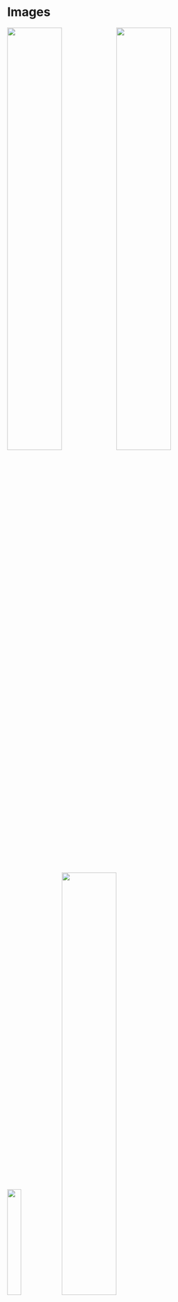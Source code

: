 # Images

<img src="http://i.imgur.com/DWxAIre.png" width="50%"/><img src="http://i.imgur.com/YaVvJYY.png" width="50%"/>
<img src="http://i.imgur.com/qBJYoOf.png" width="25%"/><img src="http://i.imgur.com/xIttMXn.png" width="50%"/>
